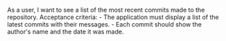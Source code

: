 As a user, I want to see a list of the most recent commits made to the repository.
    Acceptance criteria:
    - The application must display a list of the latest commits with their messages.
    - Each commit should show the author's name and the date it was made.
